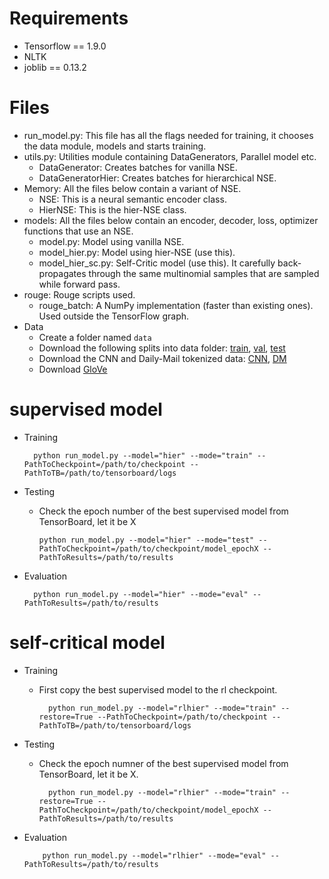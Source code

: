 # Requirements
- Tensorflow == 1.9.0
- NLTK
- joblib == 0.13.2

# Files
- run_model.py: This file has all the flags needed for training, it chooses the data module, models and starts training.
- utils.py: Utilities module containing DataGenerators, Parallel model etc.
  - DataGenerator: Creates batches for vanilla NSE.
  - DataGeneratorHier: Creates batches for hierarchical NSE.
- Memory: All the files below contain a variant of NSE.
  - NSE: This is a neural semantic encoder class.
  - HierNSE: This is the hier-NSE class.
- models: All the files below contain an encoder, decoder, loss, optimizer functions that use an NSE.
  - model.py: Model using vanilla NSE.
  - model_hier.py: Model using hier-NSE (use this).
  - model_hier_sc.py: Self-Critic model (use this). It carefully back-propagates through the same multinomial samples that are sampled while forward pass.
- rouge: Rouge scripts used.
  - rouge_batch: A NumPy implementation (faster than existing ones). Used outside the TensorFlow graph.
- Data
  - Create a folder named `data`
  - Download the following splits into data folder: 
        [train](https://github.com/abisee/cnn-dailymail/blob/master/url_lists/all_train.txt),
        [val](https://github.com/abisee/cnn-dailymail/blob/master/url_lists/all_val.txt),
        [test](https://github.com/abisee/cnn-dailymail/blob/master/url_lists/all_test.txt)
  - Download the CNN and Daily-Mail tokenized data:
        [CNN](https://drive.google.com/file/d/0BzQ6rtO2VN95cmNuc2xwUS1wdEE/view?usp=sharing),
        [DM](https://drive.google.com/file/d/0BzQ6rtO2VN95bndCZDdpdXJDV1U/view?usp=sharing)
  - Download [GloVe](http://nlp.stanford.edu/data/glove.840B.300d.zip)

# supervised model
  - Training

          python run_model.py --model="hier" --mode="train" --PathToCheckpoint=/path/to/checkpoint --PathToTB=/path/to/tensorboard/logs
  
  - Testing
      - Check the epoch number of the best supervised model from TensorBoard, let it be X
        
            python run_model.py --model="hier" --mode="test" --PathToCheckpoint=/path/to/checkpoint/model_epochX --PathToResults=/path/to/results
  
  - Evaluation
  
          python run_model.py --model="hier" --mode="eval" --PathToResults=/path/to/results
  
# self-critical model
  - Training
    - First copy the best supervised model to the rl checkpoint.
      
            python run_model.py --model="rlhier" --mode="train" --restore=True --PathToCheckpoint=/path/to/checkpoint --PathToTB=/path/to/tensorboard/logs
 
  - Testing
    - Check the epoch numner of the best supervised model from TensorBoard, let it be X.
      
            python run_model.py --model="rlhier" --mode="train" --restore=True --PathToCheckpoint=/path/to/checkpoint/model_epochX --PathToResults=/path/to/results
  
  - Evaluation
            
            python run_model.py --model="rlhier" --mode="eval" --PathToResults=/path/to/results
